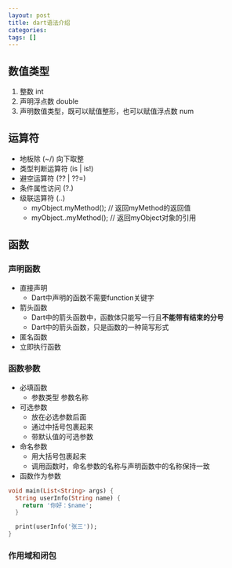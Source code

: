 ```yaml
---
layout: post
title: dart语法介绍
categories: 
tags: []
---
```


## 数值类型
1. 整数
   int
2. 声明浮点数
   double
3. 声明数值类型，既可以赋值整形，也可以赋值浮点数
   num

## 运算符
* 地板除 (~/)  向下取整
* 类型判断运算符 (is | is!)
* 避空运算符 (?? | ??=)
* 条件属性访问 (?.)
* 级联运算符 (..)
  * myObject.myMethod(); // 返回myMethod的返回值
  * myObject..myMethod(); // 返回myObject对象的引用

## 函数
### 声明函数
* 直接声明
  * Dart中声明的函数不需要function关键字
* 箭头函数
  * Dart中的箭头函数中，函数体只能写一行且**不能带有结束的分号**
  * Dart中的箭头函数，只是函数的一种简写形式
* 匿名函数
* 立即执行函数
  
### 函数参数
* 必填函数
  * 参数类型 参数名称
* 可选参数
  * 放在必选参数后面
  * 通过中括号包裹起来
  * 带默认值的可选参数
* 命名参数
  * 用大括号包裹起来
  * 调用函数时，命名参数的名称与声明函数中的名称保持一致
* 函数作为参数
```dart
void main(List<String> args) {
  String userInfo(String name) {
    return '你好：$name';
  }

  print(userInfo('张三'));
}
```

### 作用域和闭包

